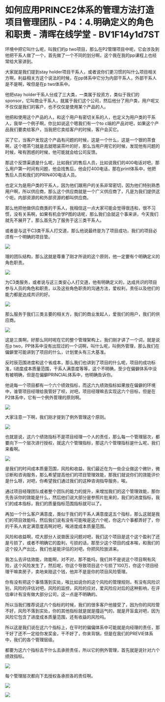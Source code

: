 # 如何应用PRINCE2体系的管理方法打造项目管理团队 - P4：4.明确定义的角色和职责 - 清晖在线学堂 - BV1F14y1d7ST

环境中把它叫什么呢，叫我们的p two项目，那么在P2管理项目中呢，它会涉及到他把干系人做了一个，首先做了一个不同的划分啊，这个我在我的pp课程上也经常给大家讲到。

大家就是我们提到stay holder项目干系人，或者说你们更习惯的叫什么项目相关方啊，利益相关方这个说法的时候，在pp体系中它分为内部干系人，外部干系人是不是啊，唉但是在p two体系中。

他把stay holder干系人分成了三大类，一类属于投资方，类似于我们的sponsor，它叫商业干系人，就属于我们这个公司，然后他分了用户类，用户呢又不仅仅是我们的客户，也不仅仅是使用某个产品的人。

他把和使用这个产品的人，和这个用户有密切关系的人，也定义为用户类的干系人，我举一个例子啊，你比如说这个嗯我们有一个to c端的产品对吧，如果这个产品我们要卖给客户，当我把它卖给客户的时候，客户会买它。

买了它，当客户发现这个产品有问题的时候，这是一个什么，这是一个银的茶食啊，这个嗯茶勺就是去就嗯装茶叶的好，那么当用户用它的时候，发现他有问题的时候，唉有困惑的时候，他可能就会给公司反馈。

那这个反馈渠道是什么呢，比如我们的售后人员，比如说我们的400电话对吧，那么用户第一时间有问题，他会找售后，他会打400电话，那在print体系中，他把售后人员和我们的PRIN400电话人员。

也定义为是用户类的干系人，因为他们跟用户的关系非常密切，因为他们特别熟悉用户啊，所以供应商，那么这个供应商就是一个广义供应商了，凡是为我们提供这个呃，内部资源的和外部资源的都叫供应商。

那么他把他做供应商类的干系人，我相信这一点大家可能会觉得很违和，很不习惯，没有关系啊，如果有机会学P图的话呢，那么我们会就这个事来讲，今天我们就先不展开了，那么首先为了服务于这三类干系人。

或者是与这干C3类干系人打交道，那么他说最终是为了项目成功，我们的项目必须有一个明确的项目管。

![](img/615864f294e6b68c87e9b164db9e39fd_1.png)

理的团队结构，那么这就是尊重了刚才所说的这个原则，他一定要有个明确定义的角色职责。

![](img/615864f294e6b68c87e9b164db9e39fd_3.png)

为C3类服务，或者说与这三类安心人打交道，他有明确定义的，达成共识的项目参与人员的角色和职责，以及这些角色职责的沟通方法，爱权利，责任以及他们的能力都是达成共识的好。



![](img/615864f294e6b68c87e9b164db9e39fd_5.png)

那么服务于我们三类主要的相关方，我们的商业发起人，爱我们的用户，我们的供应商。

![](img/615864f294e6b68c87e9b164db9e39fd_7.png)

这是三类啊，好那么同时呢在它的整个管理架构上，我们刚才讲了一个词，就是说在p two，PP体系中没有出现过的一个词啊，叫什么呢，叫例外管理，那么我们在偏僻里可能讲到了项目的什么，计划里头有三大基准。

反时辰范围进度和这个省成本，那么我们也讲到了项目的什么呢，项目的成功标准，I进度成本质量范围，干系人满意度等等，这个不明确，至少在偏僻体系中没有被明确，但是在偏僻PRINCIAL体系中，他明确告诉你。

他说每一个项目都有一个六个绩效指标，而这六九绩效指标如果放在偏僻的环境中，谁管项目经理给我管好了呗，对吧，项目经理嘛去实现这六个目标，但是在P2体系中，它有一个例外管理的原则啊。



![](img/615864f294e6b68c87e9b164db9e39fd_9.png)

大家注意一下啊，我们刚才提到了例外管理这个原则。

![](img/615864f294e6b68c87e9b164db9e39fd_11.png)

也就是说，这六个绩效指标不是项目经理一个人的责任，那么每一个管理层次，都要向下一个层次进行授权，就这六个管理指标，那这六个管理指标是什么呢，我们来看啊。



![](img/615864f294e6b68c87e9b164db9e39fd_13.png)

是我们的时间成本质量范围，风险和收益，我们最近在为一些企业做这个微针，微诊断和咨询服务，那么希望提高他们的项目管理效能，那我们就说你们的效能评价是什么呀，对吧，你希望我们通过我们的这种咨询指导服务，唉。

通过项目经理团队或者整个团队的能力的提升，来增加我们的这个管理效能，那你先告诉你的效能是什么，然后他们说大部分是参照片批来的，我们的进度指标，我们的成本指标，我们的质量指标范围指标就可以了。

再加一个什么客户满意度，类似于我们的干系人满意度这五个指标，那么这就是我们的项目效能吗，然后我们说有没有可能唉是这六个呢，你这六个事都弄好了，你的干系人肯定满意度高啊对吧，唉进度成本质量范围。

风险和收益啊，哎大部分人说兽医没问题对吧，我们这个项目是这个这个盈利了还是亏损了，或者不明确它的盈利，亏损的话，那至少这个项目的成本唉，和我们的这个投入产出比，我们也是能评估的对吧，你把风险放进来。

我怎么去评估效能，效能啊，对不对，那不能吗，我们并不是说这个项目啊有风险，这个风险发生了，然后呢，你这个导致项目这个亏损了100万，你这个项目经理干嘛卖房子，卖地来赔这个钱，他并不是是你的项目风险管理。

你有没有把这个事情落到实处，唉比如说你的这个风险的管理规则，有没有风险识别，风险的评估对吧，风险的监控，风险的应对，爱风险应对后的这种影响，在评估审计有没有做大部分公司，这一点是不明确的。

所以当我们推荐说这六个指标的时候，我们的很多客户他接受了，因为你的风险管不好，风险不落到实处，你的其他指标就是就是撞运气的，就是开盲盒对吧，因为风险它包含了进度成本质量范围，还有收益的风险吗。

所以这是我们说在这六个指标上，在平时的偏偏体系中可能就是向经理的责任，那干好了还不一定给你发奖金，干不好了，你来背锅，但是在我们的PREVIE体系中，我们的各个管理层级。

都要为这六个指标去干什么去承担责任，所以它的例外管理，首先就是说针对六个绩效指标。

![](img/615864f294e6b68c87e9b164db9e39fd_15.png)

每个管理层次都向下去授权各承担各的责任啊。

![](img/615864f294e6b68c87e9b164db9e39fd_17.png)

![](img/615864f294e6b68c87e9b164db9e39fd_18.png)